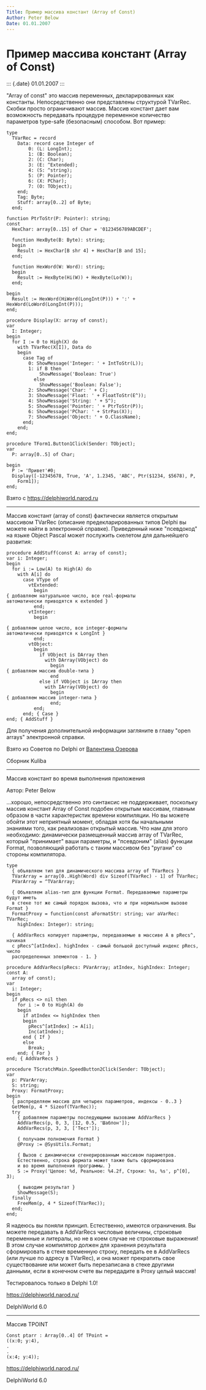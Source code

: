 ```yaml
---
Title: Пример массива констант (Array of Const)
Author: Peter Below
Date: 01.01.2007
---
```



Пример массива констант (Array of Const)
========================================

::: {.date}
01.01.2007
:::

"Array of const" это массив переменных, декларированных как константы.
Непосредственно они представлены структурой TVarRec. Скобки просто
ограничивают массив. Массив констант дает вам возможность передавать
процедуре переменное количество параметров type-safe (безопасным)
способом. Вот пример:

    type
      TVarRec = record
        Data: record case Integer of
            0: (L: LongInt);
            1: (B: Boolean);
            2: (C: Char);
            3: (E: ^Extended);
            4: (S: ^string);
            5: (P: Pointer);
            6: (X: PChar);
            7: (O: TObject);
        end;
        Tag: Byte;
        Stuff: array[0..2] of Byte;
      end;
     
    function PtrToStr(P: Pointer): string;
    const
      HexChar: array[0..15] of Char = '0123456789ABCDEF';
     
      function HexByte(B: Byte): string;
      begin
        Result := HexChar[B shr 4] + HexChar[B and 15];
      end;
     
      function HexWord(W: Word): string;
      begin
        Result := HexByte(Hi(W)) + HexByte(Lo(W));
      end;
     
    begin
      Result := HexWord(HiWord(LongInt(P))) + ':' + HexWord(LoWord(LongInt(P)));
    end;
     
    procedure Display(X: array of const);
    var
      I: Integer;
    begin
      for I := 0 to High(X) do
        with TVarRec(X[I]), Data do
        begin
          case Tag of
            0: ShowMessage('Integer: ' + IntToStr(L));
            1: if B then
                ShowMessage('Boolean: True')
              else
                ShowMessage('Boolean: False');
            2: ShowMessage('Char: ' + C);
            3: ShowMessage('Float: ' + FloatToStr(E^));
            4: ShowMessage('String: ' + S^);
            5: ShowMessage('Pointer: ' + PtrToStr(P));
            6: ShowMessage('PChar: ' + StrPas(X));
            7: ShowMessage('Object: ' + O.ClassName);
          end;
        end;
    end;
     
    procedure TForm1.Button1Click(Sender: TObject);
    var
      P: array[0..5] of Char;
     
    begin
      P := 'Привет'#0;
      Display([-12345678, True, 'A', 1.2345, 'ABC', Ptr($1234, $5678), P,
        Form1]);
    end;

Взято с <https://delphiworld.narod.ru>

------------------------------------------------------------------------

Массив констант (array of const) фактически является открытым массивом
TVarRec (описание предекларированных типов Delphi вы можете найти в
электронной справке). Приведенный ниже "псевдокод" на языке Object
Pascal может послужить скелетом для дальнейшего развития:

    procedure AddStuff(const A: array of const);
    var i: Integer;
    begin
      for i := Low(A) to High(A) do
        with A[i] do
          case VType of
            vtExtended:
              begin
    { добавляем натуральное число, все real-форматы
    автоматически приводятся к extended }
              end;
            vtInteger:
              begin
     
    { добавляем целое число, все integer-форматы
    автоматически приводятся к LongInt }
              end;
            vtObject:
              begin
                if VObject is DArray then
                  with DArray(VObject) do
                    begin
    { добавляем массив double-типа }
                    end
                else if VObject is IArray then
                  with IArray(VObject) do
                    begin
    { добавляем массив integer-типа }
                    end;
              end;
          end; { Case }
    end; { AddStuff }

Для получения дополнительной информации загляните в главу "open
arrays" электронной справки.

Взято из Советов по Delphi от [Валентина Озерова](mailto:webmaster@webinspector.com)

Сборник Kuliba

------------------------------------------------------------------------

Массив констант во время выполнения приложения

Автор: Peter Below

...хорошо, непосредственно это синтаксис не поддерживает, поскольку
массив констант Array of Const подобен открытым массивам, главным
образом в части характеристик времени компиляции. Но вы можете обойти
этот неприятный момент, обладая хотя бы начальными знаниями того, как
реализован открытый массив. Что нам для этого необходимо: динамически
размещенный массив array of TVarRec, который "принимает" ваши
параметры, и "псевдоним" (alias) функции Format, позволяющий работать
с таким массивом без "ругани" со стороны компилятора.

    type
      { объявляем тип для динамического массива array of TVarRecs }
      TVarArray = array[0..High(Word) div Sizeof(TVarRec) - 1] of TVarRec;
      PVarArray = ^TVarArray;
     
      { Объявляем alias-тип для функции Format. Передаваемые параметры будут иметь
      в стеке тот же самый порядок вызова, что и при нормальном вызове Format }
      FormatProxy = function(const aFormatStr: string; var aVarRec: TVarRec;
        highIndex: Integer): string;
     
      { AddVarRecs копирует параметры, передаваемые в массиве A в pRecs^, начиная
      с pRecs^[atIndex]. highIndex - самый большой доступный индекс pRecs, число
      распределенных элементов - 1. }
     
    procedure AddVarRecs(pRecs: PVarArray; atIndex, highIndex: Integer; const A:
      array of const);
    var
      i: Integer;
    begin
      if pRecs <> nil then
        for i := 0 to High(A) do
        begin
          if atIndex <= highIndex then
          begin
            pRecs^[atIndex] := A[i];
            Inc(atIndex);
          end { If }
          else
            Break;
        end; { For }
    end; { AddVarRecs }
     
    procedure TScratchMain.SpeedButton2Click(Sender: TObject);
    var
      p: PVarArray;
      S: string;
      Proxy: FormatProxy;
    begin
      { распределяем массив для четырех параметров, индексы - 0..3 }
      GetMem(p, 4 * Sizeof(TVarRec));
      try
        { добавляем параметры последующими вызовами AddVarRecs }
        AddVarRecs(p, 0, 3, [12, 0.5, 'Шаблон']);
        AddVarRecs(p, 3, 3, ['Тест']);
     
        { получаем полномочия Format }
        @Proxy := @SysUtils.Format;
     
        { Вызов с динамически сгенерированным массивом параметров.
        Естественно, строка формата может также быть сформирована
        и во время выполнения программы. }
        S := Proxy('Целое: %d, Реальное: %4.2f, Строки: %s, %s', p^[0], 3);
     
        { выводим результат }
        ShowMessage(S);
      finally
        FreeMem(p, 4 * Sizeof(TVarRec));
      end;
    end;

Я надеюсь вы поняли принцип. Естественно, имеются ограничения. Вы можете
передавать в AddVarRecs числовые величины, строковые переменные и
литералы, но не в коем случае не строковые выражения! В этом случае
компилятор должен для хранения результата сформировать в стеке временную
строку, передать ее в AddVarRecs (или лучше по адресу в TVarRec), и она
может прекратить свое существование или может быть перезаписана в стеке
другими данными, если в конечном счете вы передадите в Proxy целый
массив!

Тестировалось только в Delphi 1.0!

<https://delphiworld.narod.ru/>

DelphiWorld 6.0

------------------------------------------------------------------------

Массив TPOINT

    Const ptarr : Array[0..4] Of TPoint =
    ((x:0; y:4),
    .
    .
    (x:4; y:4));

<https://delphiworld.narod.ru/>

DelphiWorld 6.0
